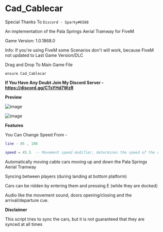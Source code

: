 # **Cad_Cablecar**

Special Thanks To 
```Discord - Sparky#6588```

An implementation of the Pala Springs Aerial Tramway for FiveM

Game Version: 1.0.1868.0

Info: If you're using FiveM some Scenarios don't will work, because FiveM not updated to Last Game Version/DLC


Drag and Drop To Main Game File

```
ensure Cad_Cablecar
```

__If You Have Any Doubt Join My Discord Server - https://discord.gg/CTsYHd7WzR__

**Preview**

![image](https://user-images.githubusercontent.com/116509055/213849140-b9703d95-b03b-4c65-b98f-97034f223485.png)


![image](https://user-images.githubusercontent.com/116509055/213849150-18cf3e03-8c22-420d-a068-aad3aebdbb2d.png)


**Features**

You Can Change Speed From -
```cablecar.lua
line - 85 , 108

speed = 45.5  -- Movement speed modifier, determines the speed of the car on the track
```


Automatically moving cable cars moving up and down the Pala Springs Aerial Tramway

Syncing between players (during landing at bottom platform)

Cars can be ridden by entering them and pressing E (while they are docked)

Audio like the movement sound, doors opening/closing and the arrival/departure cue.

**Disclaimer**

This script tries to sync the cars, but it is not guaranteed that they are synced at all times
